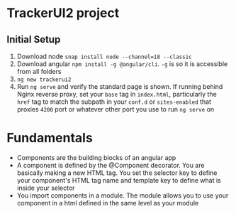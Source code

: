 # TrackerUI2 project

## Initial Setup
1. Download node `snap install node --channel=18 --classic`
2. Download angular `npm install -g @angular/cli`. `-g` is so it is accessible from all folders
3. `ng new trackerui2`
4. Run `ng serve` and verify the standard page is shown. If running behind Nginx reverse proxy, set your `base` tag in `index.html`, particularly the `href` tag to match the subpath in your `conf.d` or `sites-enabled` that proxies `4200` port or whatever other port you use to run `ng serve` on

# Fundamentals
- Components are the building blocks of an angular app
- A component is defined by the @Component decorator. You are basically making a new HTML tag. You set the selector key to define your component's HTML tag name and template key to define what is inside your selector
- You import components in a module. The module allows you to use your component in a html defined in the same level as your module
